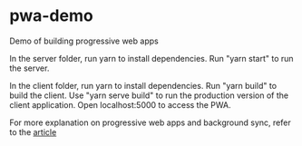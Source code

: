 # pwa-demo
Demo of building progressive web apps

In the server folder, run yarn to install dependencies. Run "yarn start" to run the server.

In the client folder, run yarn to install dependencies. Run "yarn build" to build the client. Use "yarn serve build" to run the production version of the client application. Open localhost:5000 to access the PWA.

For more explanation on progressive web apps and background sync, refer to the [article](https://vijayt.com/post/background-sync-in-progressive-web-apps-pwa/)
